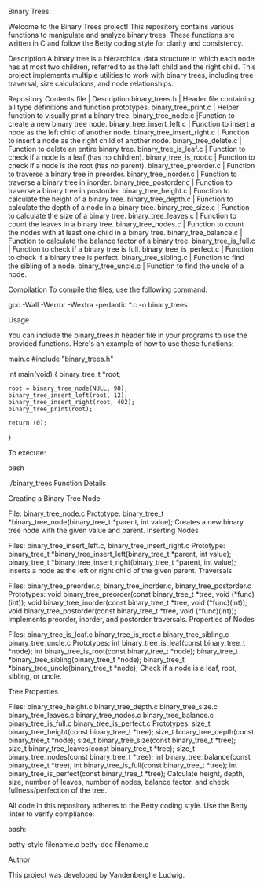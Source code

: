 
Binary Trees:

Welcome to the Binary Trees project! This repository contains various functions to manipulate and analyze binary trees. These functions are written in C and follow the Betty coding style for clarity and consistency.

Description
A binary tree is a hierarchical data structure in which each node has at most two children, referred to as the left child and the right child. This project implements multiple utilities to work with binary trees, including tree traversal, size calculations, and node relationships.

Repository Contents
file    |	Description
binary_trees.h	|	Header file containing all type definitions and function prototypes.
binary_tree_print.c	|	Helper function to visually print a binary tree.
binary_tree_node.c	|Function to create a new binary tree node.
binary_tree_insert_left.c	|	Function to insert a node as the left child of another node.
binary_tree_insert_right.c	|	Function to insert a node as the right child of another node.
binary_tree_delete.c	|	Function to delete an entire binary tree.
binary_tree_is_leaf.c	|	Function to check if a node is a leaf (has no children).
binary_tree_is_root.c	|	Function to check if a node is the root (has no parent).
binary_tree_preorder.c	|	Function to traverse a binary tree in preorder.
binary_tree_inorder.c	|	Function to traverse a binary tree in inorder.
binary_tree_postorder.c	|	Function to traverse a binary tree in postorder.
binary_tree_height.c	|	Function to calculate the height of a binary tree.
binary_tree_depth.c	|	Function to calculate the depth of a node in a binary tree.
binary_tree_size.c	|	Function to calculate the size of a binary tree.
binary_tree_leaves.c	|	Function to count the leaves in a binary tree.
binary_tree_nodes.c	|	Function to count the nodes with at least one child in a binary tree.
binary_tree_balance.c	|	Function to calculate the balance factor of a binary tree.
binary_tree_is_full.c	|	Function to check if a binary tree is full.
binary_tree_is_perfect.c	|	Function to check if a binary tree is perfect.
binary_tree_sibling.c	|	Function to find the sibling of a node.
binary_tree_uncle.c	|	Function to find the uncle of a node.

Compilation
To compile the files, use the following command:

gcc -Wall -Werror -Wextra -pedantic *.c -o binary_trees

Usage

You can include the binary_trees.h header file in your programs to use the provided functions. Here's an example of how to use these functions:

main.c
#include "binary_trees.h"

int main(void)
{
	binary_tree_t *root;

	root = binary_tree_node(NULL, 98);
	binary_tree_insert_left(root, 12);
	binary_tree_insert_right(root, 402);
	binary_tree_print(root);

	return (0);
}

To execute:

bash

./binary_trees
Function Details

Creating a Binary Tree Node

File:
binary_tree_node.c
Prototype: binary_tree_t *binary_tree_node(binary_tree_t *parent, int value);
Creates a new binary tree node with the given value and parent.
Inserting Nodes

Files:
binary_tree_insert_left.c, binary_tree_insert_right.c
Prototype:
binary_tree_t *binary_tree_insert_left(binary_tree_t *parent, int value);
binary_tree_t *binary_tree_insert_right(binary_tree_t *parent, int value);
Inserts a node as the left or right child of the given parent.
Traversals

Files:
binary_tree_preorder.c, binary_tree_inorder.c, binary_tree_postorder.c
Prototypes:
void binary_tree_preorder(const binary_tree_t *tree, void (*func)(int));
void binary_tree_inorder(const binary_tree_t *tree, void (*func)(int));
void binary_tree_postorder(const binary_tree_t *tree, void (*func)(int));
Implements preorder, inorder, and postorder traversals.
Properties of Nodes

Files:
binary_tree_is_leaf.c
binary_tree_is_root.c
binary_tree_sibling.c
binary_tree_uncle.c
Prototypes:
int binary_tree_is_leaf(const binary_tree_t *node);
int binary_tree_is_root(const binary_tree_t *node);
binary_tree_t *binary_tree_sibling(binary_tree_t *node);
binary_tree_t *binary_tree_uncle(binary_tree_t *node);
Check if a node is a leaf, root, sibling, or uncle.

Tree Properties

Files:
binary_tree_height.c
binary_tree_depth.c
binary_tree_size.c
binary_tree_leaves.c
binary_tree_nodes.c
binary_tree_balance.c
binary_tree_is_full.c
binary_tree_is_perfect.c
Prototypes:
size_t binary_tree_height(const binary_tree_t *tree);
size_t binary_tree_depth(const binary_tree_t *node);
size_t binary_tree_size(const binary_tree_t *tree);
size_t binary_tree_leaves(const binary_tree_t *tree);
size_t binary_tree_nodes(const binary_tree_t *tree);
int binary_tree_balance(const binary_tree_t *tree);
int binary_tree_is_full(const binary_tree_t *tree);
int binary_tree_is_perfect(const binary_tree_t *tree);
Calculate height, depth, size, number of leaves, number of nodes, balance factor, and check fullness/perfection of the tree.

All code in this repository adheres to the Betty coding style. Use the Betty linter to verify compliance:

bash:

betty-style filename.c
betty-doc filename.c

Author

This project was developed by Vandenberghe Ludwig.